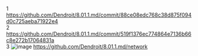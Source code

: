 1 https://github.com/Dendroit/8.01.1.md/commit/88ce08edc768c38d875f094d0c725aeba71922e4 <br/>
2 https://github.com/Dendroit/8.01.1.md/commit/519f1376ec774864e7136b66c8e272b17064831a </br>
3 ![image](https://github.com/Dendroit/hometasks/assets/155379046/86b32c75-edcf-4bba-932c-80860860452a)
https://github.com/Dendroit/8.01.1.md/network
